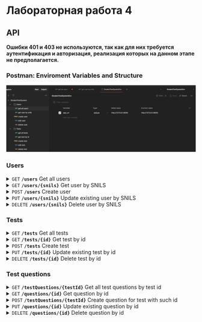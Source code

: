 # Лабораторная работа 4

## API

<b>Ошибки 401 и 403 не используются, так как для них требуется аутентификация и авторизация, реализация которых на данном этапе не предполагается.</b>

### Postman: Enviroment Variables and Structure

![Alt text](image.png)

### Users

<details>
<summary>
    <code>GET</code> <b><code>/users</code></b> Get all users
</summary>

#### Parameters
> None

#### Responses
> | http code     | content-type                      | response                                                            |
> |---------------|-----------------------------------|---------------------------------------------------------------------|
> | `200`         | `text/plain;charset=UTF-8`        | JSON-objects                                                        |
> | `401`         | `text/plain;charset=UTF-8`        | `You are not authorized`                                            |
> | `403`         | `text/plain;charset=UTF-8`        | `You don't have access rights to this content`                      |

##### Response Format (200)
```json
[
    {
        "SNILS": "string",
        "Login": "string",
        "Email": "string",
        "HashPassword": "string",
        "Name": "string",
        "Surname": "string",
        "Patronymic": "string",
        "RoleId": 0
    }
]
```

##### Example Query
http://127.0.0.1:8000/users/

##### Example Response
![Alt text](image-1.png)
</details>


<details>
<summary>
    <code>GET</code> <b><code>/users/{snils}</code></b> Get user by SNILS
</summary>

#### Parameters
> | name              |  type     | data type      | description                         |
> |-------------------|-----------|----------------|-------------------------------------|
> | `snils`           |  required | string         | `SNILS`                             |

#### Responses
> | http code     | content-type                      | response                                                            |
> |---------------|-----------------------------------|---------------------------------------------------------------------|
> | `200`         | `text/plain;charset=UTF-8`        | JSON-object                                                         |
> | `400`         | `text/plain;charset=UTF-8`        | `Invalid SNILS value`                                               |
> | `401`         | `text/plain;charset=UTF-8`        | `You are not authorized`                                            |
> | `403`         | `text/plain;charset=UTF-8`        | `You don't have access rights to this content`                      |
> | `404`         | `text/plain;charset=UTF-8`        | `User with such SNILS not found`                                    |

##### Response Format (200)
```json
{
    "SNILS": "string",
    "Login": "string",
    "Email": "string",
    "HashPassword": "string",
    "Name": "string",
    "Surname": "string",
    "Patronymic": "string",
    "RoleId": 0
}
```

##### Example Query
http://127.0.0.1:8000/users/00000000003

##### Example Response
![Alt text](image-2.png)
</details>


<details>
<summary>
    <code>POST</code> <b><code>/users</code></b> Create user
</summary>

#### Parameters
> None

#### Body
```json
{
    "SNILS": "string",
    "Login": "string",
    "Email": "string",
    "HashPassword": "string",
    "Name": "string",
    "Surname": "string",
    "Patronymic": "string",
    "RoleId": 0
}
```

#### Responses
> | http code     | content-type                      | response                                                            |
> |---------------|-----------------------------------|---------------------------------------------------------------------|
> | `201`         | `text/plain;charset=UTF-8`        | `User created successfully`                                         |
> | `400`         | `text/plain;charset=UTF-8`        | `Invalid user info`                                                 |
> | `401`         | `text/plain;charset=UTF-8`        | `You are not authorized`                                            |
> | `403`         | `text/plain;charset=UTF-8`        | `You don't have access rights to this action`                       |
> | `409`         | `text/plain;charset=UTF-8`        | `User with such SNILS already exists`                               |

##### Example Query and Response
http://127.0.0.1:8000/users/

![Alt text](image-3.png)
</details>


<details>
<summary>
    <code>PUT</code> <b><code>/users/{snils}</code></b> Update existing user by SNILS
</summary>

#### Parameters
> | name              |  type     | data type      | description                         |
> |-------------------|-----------|----------------|-------------------------------------|
> | `snils`           |  required | string         | `SNILS`                             |

#### Body
```json
{
    "Login": "string",
    "Email": "string",
    "HashPassword": "string",
    "Name": "string",
    "Surname": "string",
    "Patronymic": "string",
    "RoleId": 0
}
```

#### Responses
> | http code     | content-type                      | response                                                            |
> |---------------|-----------------------------------|---------------------------------------------------------------------|
> | `200`         | `text/plain;charset=UTF-8`        | `User updated successfully`                                         |
> | `400`         | `text/plain;charset=UTF-8`        | `Invalid user info`                                                 |
> | `401`         | `text/plain;charset=UTF-8`        | `You are not authorized`                                            |
> | `403`         | `text/plain;charset=UTF-8`        | `You don't have access rights to this action`                       |
> | `404`         | `text/plain;charset=UTF-8`        | `User with such SNILS not found`                                    |

##### Example Query and Response
http://127.0.0.1:8000/users/00000000004

![Alt text](image-4.png)
</details>


<details>
<summary>
    <code>DELETE</code> <b><code>/users/{snils}</code></b> Delete user by SNILS
</summary>

#### Parameters
> | name              |  type     | data type      | description                         |
> |-------------------|-----------|----------------|-------------------------------------|
> | `snils`           |  required | string         | `SNILS`                             |

#### Responses
> | http code     | content-type                      | response                                                            |
> |---------------|-----------------------------------|---------------------------------------------------------------------|
> | `204`         | `text/plain;charset=UTF-8`        | `User deleted successfully`                                         |
> | `400`         | `text/plain;charset=UTF-8`        | `Invalid SNILS value`                                               |
> | `401`         | `text/plain;charset=UTF-8`        | `You are not authorized`                                            |
> | `403`         | `text/plain;charset=UTF-8`        | `You don't have access rights to this action`                       |
> | `404`         | `text/plain;charset=UTF-8`        | `User with such SNILS not found`                                    |

##### Example Query and Response
http://127.0.0.1:8000/users/00000000004

![Alt text](image-5.png)
</details>



### Tests

<details>
<summary>
    <code>GET</code> <b><code>/tests</code></b> Get all tests
</summary>

#### Parameters
> None

#### Responses
> | http code     | content-type                      | response                                                            |
> |---------------|-----------------------------------|---------------------------------------------------------------------|
> | `200`         | `text/plain;charset=UTF-8`        | JSON-objects                                                        |
> | `401`         | `text/plain;charset=UTF-8`        | `You are not authorized`                                            |
> | `403`         | `text/plain;charset=UTF-8`        | `You don't have access rights to this content`                      |

##### Response Format (200)
```json
[
    {
        "Id": 0,
        "Name": "string",
        "CreationDate": 01/01/2000 00:00:00
    }
]
```

##### Example Query
http://127.0.0.1:8000/tests/

##### Example Response
![Alt text](image-7.png)
</details>


<details>
<summary>
    <code>GET</code> <b><code>/tests/{id}</code></b> Get test by id
</summary>

#### Parameters
> | name              |  type     | data type      | description                         |
> |-------------------|-----------|----------------|-------------------------------------|
> | `id`              |  required | int            | `Unique test id`                    |

#### Responses
> | http code     | content-type                      | response                                                            |
> |---------------|-----------------------------------|---------------------------------------------------------------------|
> | `200`         | `text/plain;charset=UTF-8`        | JSON-object                                                         |
> | `400`         | `text/plain;charset=UTF-8`        | `Invalid id`                                                        |
> | `401`         | `text/plain;charset=UTF-8`        | `You are not authorized`                                            |
> | `403`         | `text/plain;charset=UTF-8`        | `You don't have access rights to this content`                      |
> | `404`         | `text/plain;charset=UTF-8`        | `Test with such id not found`                                       |

##### Response Format (200)
```json
{
    "Id": 0,
    "Name": "string",
    "CreationDate": 01/01/2000 00:00:00
}
```

##### Example Query
http://127.0.0.1:8000/tests/2

##### Example Response
![Alt text](image-8.png)
</details>


<details>
<summary>
    <code>POST</code> <b><code>/tests</code></b> Create test
</summary>

#### Parameters
> None

#### Body
```json
{
    "Name": "string",
    "CreationDate": 01/01/2000 00:00:00
}
```

#### Responses
> | http code     | content-type                      | response                                                            |
> |---------------|-----------------------------------|---------------------------------------------------------------------|
> | `201`         | `text/plain;charset=UTF-8`        | Id of the created test                                              |
> | `400`         | `text/plain;charset=UTF-8`        | `Invalid test info`                                                 |
> | `401`         | `text/plain;charset=UTF-8`        | `You are not authorized`                                            |
> | `403`         | `text/plain;charset=UTF-8`        | `You don't have access rights to this action`                       |

##### Example Query and Response
http://127.0.0.1:8000/tests/

![Alt text](image-6.png)
</details>


<details>
<summary>
    <code>PUT</code> <b><code>/tests/{id}</code></b> Update existing test by id
</summary>

#### Parameters
> | name              |  type     | data type      | description                         |
> |-------------------|-----------|----------------|-------------------------------------|
> | `id`              |  required | int            | `Unique test id`                    |

#### Body
```json
{
    "Name": "string",
    "CreationDate": 01/01/2000 00:00:00
}
```

#### Responses
> | http code     | content-type                      | response                                                            |
> |---------------|-----------------------------------|---------------------------------------------------------------------|
> | `200`         | `text/plain;charset=UTF-8`        | `Test updated successfully`                                         |
> | `400`         | `text/plain;charset=UTF-8`        | `Invalid test info`                                                 |
> | `401`         | `text/plain;charset=UTF-8`        | `You are not authorized`                                            |
> | `403`         | `text/plain;charset=UTF-8`        | `You don't have access rights to this action`                       |
> | `404`         | `text/plain;charset=UTF-8`        | `Test with such id not found`                                       |

##### Example Query and Response
http://127.0.0.1:8000/tests/2

![Alt text](image-9.png)
</details>


<details>
<summary>
    <code>DELETE</code> <b><code>/tests/{id}</code></b> Delete test by id
</summary>

#### Parameters
> | name              |  type     | data type      | description                         |
> |-------------------|-----------|----------------|-------------------------------------|
> | `id`              |  required | int            | `Unique test id`                    |

#### Responses
> | http code     | content-type                      | response                                                            |
> |---------------|-----------------------------------|---------------------------------------------------------------------|
> | `204`         | `text/plain;charset=UTF-8`        | `Test deleted successfully`                                         |
> | `401`         | `text/plain;charset=UTF-8`        | `You are not authorized`                                            |
> | `403`         | `text/plain;charset=UTF-8`        | `You don't have access rights to this action`                       |
> | `404`         | `text/plain;charset=UTF-8`        | `Test with such id not found`                                       |

##### Example Query and Response
http://127.0.0.1:8000/tests/2

![Alt text](image-10.png)
</details>



### Test questions

<details>
<summary>
    <code>GET</code> <b><code>/testQuestions/{testId}</code></b> Get all test questions by test id
</summary>

#### Parameters
> | name              |  type     | data type      | description                         |
> |-------------------|-----------|----------------|-------------------------------------|
> | `testId`          |  required | int            | `Unique test id`                    |

#### Responses
> | http code     | content-type                      | response                                                            |
> |---------------|-----------------------------------|---------------------------------------------------------------------|
> | `200`         | `text/plain;charset=UTF-8`        | JSON-objects                                                        |
> | `401`         | `text/plain;charset=UTF-8`        | `You are not authorized`                                            |
> | `403`         | `text/plain;charset=UTF-8`        | `You don't have access rights to this content`                      |
> | `404`         | `text/plain;charset=UTF-8`        | `Test with such id not found`                                       |

##### Example Value
```json
[
    {
        "Id": 0,
        "TestId": 0,
        "Question": "string",
        "Answer": "string",
        "DetailedAnswer": false
    }
]
```
</details>


<details>
<summary>
    <code>GET</code> <b><code>/questions/{id}</code></b> Get question by id
</summary>

#### Parameters
> | name              |  type     | data type      | description                         |
> |-------------------|-----------|----------------|-------------------------------------|
> | `id`              |  required | int            | `Unique question id`                |

#### Responses
> | http code     | content-type                      | response                                                            |
> |---------------|-----------------------------------|---------------------------------------------------------------------|
> | `200`         | `text/plain;charset=UTF-8`        | JSON-object                                                         |
> | `400`         | `text/plain;charset=UTF-8`        | `Invalid id`                                                        |
> | `401`         | `text/plain;charset=UTF-8`        | `You are not authorized`                                            |
> | `403`         | `text/plain;charset=UTF-8`        | `You don't have access rights to this content`                      |
> | `404`         | `text/plain;charset=UTF-8`        | `Question with such id not found`                                   |

##### Example Value
```json
{
    "Id": 0,
    "TestId": 0,
    "Question": "string",
    "Answer": "string",
    "DetailedAnswer": false
}
```
</details>


<details>
<summary>
    <code>POST</code> <b><code>/testQuestions/{testId}</code></b> Create question for test with such id
</summary>

#### Parameters
> | name              |  type     | data type      | description                         |
> |-------------------|-----------|----------------|-------------------------------------|
> | `testId`          |  required | int            | `Unique test id`                    |

#### Body
```json
{
    "Question": "string",
    "Answer": "string",
    "DetailedAnswer": false
}
```

#### Responses
> | http code     | content-type                      | response                                                            |
> |---------------|-----------------------------------|---------------------------------------------------------------------|
> | `201`         | `text/plain;charset=UTF-8`        | Id of the created question                                          |
> | `400`         | `text/plain;charset=UTF-8`        | `Invalid test info`                                                 |
> | `401`         | `text/plain;charset=UTF-8`        | `You are not authorized`                                            |
> | `403`         | `text/plain;charset=UTF-8`        | `You don't have access rights to this action`                       |
</details>


<details>
<summary>
    <code>PUT</code> <b><code>/questions/{id}</code></b> Update existing question by id
</summary>

#### Parameters
> | name              |  type     | data type      | description                         |
> |-------------------|-----------|----------------|-------------------------------------|
> | `id`              |  required | int            | `Unique question id`                |

#### Body
```json
{
    "TestId": 0,
    "Question": "string",
    "Answer": "string",
    "DetailedAnswer": false
}
```

#### Responses
> | http code     | content-type                      | response                                                            |
> |---------------|-----------------------------------|---------------------------------------------------------------------|
> | `200`         | `text/plain;charset=UTF-8`        | `Question updated successfully`                                     |
> | `400`         | `text/plain;charset=UTF-8`        | `Invalid question info`                                             |
> | `401`         | `text/plain;charset=UTF-8`        | `You are not authorized`                                            |
> | `403`         | `text/plain;charset=UTF-8`        | `You don't have access rights to this action`                       |
> | `404`         | `text/plain;charset=UTF-8`        | `Question with such id not found`                                   |
</details>


<details>
<summary>
    <code>DELETE</code> <b><code>/questions/{id}</code></b> Delete question by id
</summary>

#### Parameters
> | name              |  type     | data type      | description                         |
> |-------------------|-----------|----------------|-------------------------------------|
> | `id`              |  required | int            | `Unique question id`                |

#### Responses
> | http code     | content-type                      | response                                                            |
> |---------------|-----------------------------------|---------------------------------------------------------------------|
> | `204`         | `text/plain;charset=UTF-8`        | `Question deleted successfully`                                     |
> | `401`         | `text/plain;charset=UTF-8`        | `You are not authorized`                                            |
> | `403`         | `text/plain;charset=UTF-8`        | `You don't have access rights to this action`                       |
> | `404`         | `text/plain;charset=UTF-8`        | `Question with such id not found`                                   |
</details>
